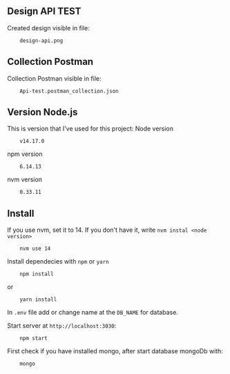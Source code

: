 ## Design API TEST 
Created design visible in file:
```
    design-api.png
```
## Collection Postman 
Collection Postman visible in file:
```
    Api-test.postman_collection.json
```
## Version Node.js 
This is version that I've used for this project:
Node version
```
    v14.17.0
```
npm version
```
    6.14.13
```
nvm version
```
    0.33.11
```
## Install
If you use nvm, set it to 14. If you don't have it, write `nvm instal <node version>`
```
    nvm use 14
``` 
Install dependecies with `npm` or `yarn`
```
    npm install
``` 
or
```
    yarn install
``` 
In `.env` file add or change name at the `DB_NAME` for database.

Start server at `http://localhost:3030`:
```
    npm start
```
First check if you have installed mongo, after start database mongoDb with:
```
    mongo
```